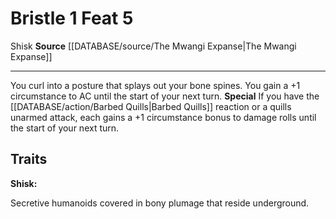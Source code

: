 ﻿---
actions: '[one-action]'
feat: Bristle
id: '2835'
level: '5'
name: Bristle
rarity: Common
source: '[[DATABASE/source/The Mwangi Expanse|The Mwangi Expanse]]'
trait:
- '[[DATABASE/trait/Shisk|Shisk]]'
type: Feat

---
# Bristle <span class="action-icon">1</span> <span class="item-type">Feat 5</span>

<span class="item-trait">Shisk</span>
**Source** [[DATABASE/source/The Mwangi Expanse|The Mwangi Expanse]]

---
You curl into a posture that splays out your bone spines. You gain a +1 circumstance to AC until the start of your next turn.
**Special** If you have the [[DATABASE/action/Barbed Quills|Barbed Quills]] reaction or a quills unarmed attack, each gains a +1 circumstance bonus to damage rolls until the start of your next turn.

## Traits

**Shisk:**

Secretive humanoids covered in bony plumage that reside underground.
